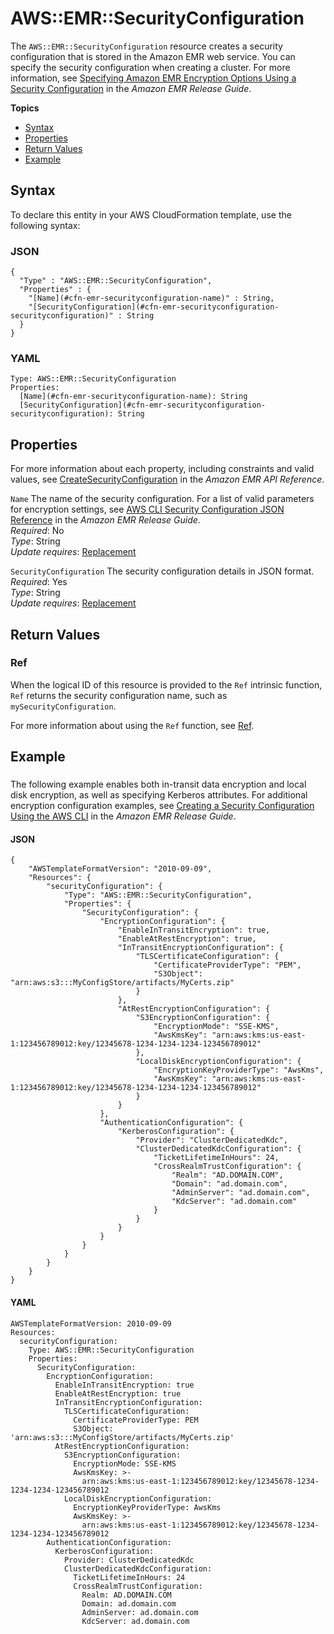 # AWS::EMR::SecurityConfiguration<a name="aws-resource-emr-securityconfiguration"></a>

The `AWS::EMR::SecurityConfiguration` resource creates a security configuration that is stored in the Amazon EMR web service\. You can specify the security configuration when creating a cluster\. For more information, see [ Specifying Amazon EMR Encryption Options Using a Security Configuration](https://docs.aws.amazon.com/emr/latest/ReleaseGuide/emr-encryption-enable-security-configuration.html) in the *Amazon EMR Release Guide*\.

**Topics**
+ [Syntax](#aws-resource-emr-securityconfiguration-syntax)
+ [Properties](#aws-resource-emr-securityconfiguration-properties)
+ [Return Values](#aws-resource-emr-securityconfiguration-returnvalues)
+ [Example](#aws-resource-emr-securityconfiguration-examples)

## Syntax<a name="aws-resource-emr-securityconfiguration-syntax"></a>

To declare this entity in your AWS CloudFormation template, use the following syntax:

### JSON<a name="aws-resource-emr-securityconfiguration-syntax.json"></a>

```
{
  "Type" : "AWS::EMR::SecurityConfiguration",
  "Properties" : {
    "[Name](#cfn-emr-securityconfiguration-name)" : String,
    "[SecurityConfiguration](#cfn-emr-securityconfiguration-securityconfiguration)" : String
  }
}
```

### YAML<a name="aws-resource-emr-securityconfiguration-syntax.yaml"></a>

```
Type: AWS::EMR::SecurityConfiguration
Properties: 
  [Name](#cfn-emr-securityconfiguration-name): String
  [SecurityConfiguration](#cfn-emr-securityconfiguration-securityconfiguration): String
```

## Properties<a name="aws-resource-emr-securityconfiguration-properties"></a>

For more information about each property, including constraints and valid values, see [CreateSecurityConfiguration](https://docs.aws.amazon.com/ElasticMapReduce/latest/API/API_CreateSecurityConfiguration.html) in the *Amazon EMR API Reference*\.

`Name`  <a name="cfn-emr-securityconfiguration-name"></a>
The name of the security configuration\. For a list of valid parameters for encryption settings, see [ AWS CLI Security Configuration JSON Reference](https://docs.aws.amazon.com/emr/latest/ReleaseGuide/emr-encryption-enable-security-configuration.html#emr-encryption-cli-parameters) in the *Amazon EMR Release Guide*\.  
*Required*: No  
*Type*: String  
*Update requires*: [Replacement](using-cfn-updating-stacks-update-behaviors.md#update-replacement)

`SecurityConfiguration`  <a name="cfn-emr-securityconfiguration-securityconfiguration"></a>
The security configuration details in JSON format\.  
*Required*: Yes  
*Type*: String  
*Update requires*: [Replacement](using-cfn-updating-stacks-update-behaviors.md#update-replacement)

## Return Values<a name="aws-resource-emr-securityconfiguration-returnvalues"></a>

### Ref<a name="aws-resource-emr-securityconfiguration-ref"></a>

When the logical ID of this resource is provided to the `Ref` intrinsic function, `Ref` returns the security configuration name, such as `mySecurityConfiguration`\.

For more information about using the `Ref` function, see [Ref](intrinsic-function-reference-ref.md)\.

## Example<a name="aws-resource-emr-securityconfiguration-examples"></a>

### <a name="aws-resource-emr-securityconfiguration-example1"></a>

The following example enables both in\-transit data encryption and local disk encryption, as well as specifying Kerberos attributes\. For additional encryption configuration examples, see [ Creating a Security Configuration Using the AWS CLI](https://docs.aws.amazon.com/emr/latest/ReleaseGuide/emr-encryption-enable-security-configuration.html#emr-encryption-cli) in the *Amazon EMR Release Guide*\.

#### JSON<a name="aws-resource-emr-securityconfiguration-example1.json"></a>

```
{
    "AWSTemplateFormatVersion": "2010-09-09",
    "Resources": {
        "securityConfiguration": {
            "Type": "AWS::EMR::SecurityConfiguration",
            "Properties": {
                "SecurityConfiguration": {
                    "EncryptionConfiguration": {
                        "EnableInTransitEncryption": true,
                        "EnableAtRestEncryption": true,
                        "InTransitEncryptionConfiguration": {
                            "TLSCertificateConfiguration": {
                                "CertificateProviderType": "PEM",
                                "S3Object": "arn:aws:s3:::MyConfigStore/artifacts/MyCerts.zip"
                            }
                        },
                        "AtRestEncryptionConfiguration": {
                            "S3EncryptionConfiguration": {
                                "EncryptionMode": "SSE-KMS",
                                "AwsKmsKey": "arn:aws:kms:us-east-1:123456789012:key/12345678-1234-1234-1234-123456789012"
                            },
                            "LocalDiskEncryptionConfiguration": {
                                "EncryptionKeyProviderType": "AwsKms",
                                "AwsKmsKey": "arn:aws:kms:us-east-1:123456789012:key/12345678-1234-1234-1234-123456789012"
                            }
                        }
                    },
                    "AuthenticationConfiguration": {
                        "KerberosConfiguration": {
                            "Provider": "ClusterDedicatedKdc",
                            "ClusterDedicatedKdcConfiguration": {
                                "TicketLifetimeInHours": 24,
                                "CrossRealmTrustConfiguration": {
                                    "Realm": "AD.DOMAIN.COM",
                                    "Domain": "ad.domain.com",
                                    "AdminServer": "ad.domain.com",
                                    "KdcServer": "ad.domain.com"
                                }
                            }
                        }
                    }
                }
            }
        }
    }
}
```

#### YAML<a name="aws-resource-emr-securityconfiguration-example1.yaml"></a>

```
AWSTemplateFormatVersion: 2010-09-09
Resources:
  securityConfiguration:
    Type: AWS::EMR::SecurityConfiguration
    Properties:
      SecurityConfiguration:
        EncryptionConfiguration:
          EnableInTransitEncryption: true
          EnableAtRestEncryption: true
          InTransitEncryptionConfiguration:
            TLSCertificateConfiguration:
              CertificateProviderType: PEM
              S3Object: 'arn:aws:s3:::MyConfigStore/artifacts/MyCerts.zip'
          AtRestEncryptionConfiguration:
            S3EncryptionConfiguration:
              EncryptionMode: SSE-KMS
              AwsKmsKey: >-
                arn:aws:kms:us-east-1:123456789012:key/12345678-1234-1234-1234-123456789012
            LocalDiskEncryptionConfiguration:
              EncryptionKeyProviderType: AwsKms
              AwsKmsKey: >-
                arn:aws:kms:us-east-1:123456789012:key/12345678-1234-1234-1234-123456789012
        AuthenticationConfiguration:
          KerberosConfiguration:
            Provider: ClusterDedicatedKdc
            ClusterDedicatedKdcConfiguration:
              TicketLifetimeInHours: 24
              CrossRealmTrustConfiguration:
                Realm: AD.DOMAIN.COM
                Domain: ad.domain.com
                AdminServer: ad.domain.com
                KdcServer: ad.domain.com
```